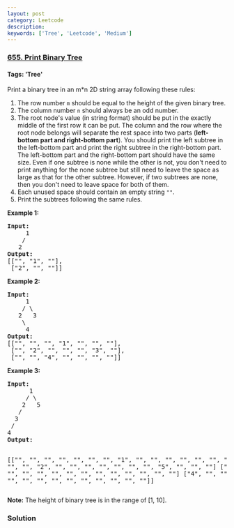 ```yaml
---
layout: post
category: Leetcode
description: 
keywords: ['Tree', 'Leetcode', 'Medium']
---
```

### [655. Print Binary Tree](https://leetcode.com/problems/print-binary-tree)

#### Tags: 'Tree'

<div class="content__u3I1 question-content__JfgR"><div><p>Print a binary tree in an m*n 2D string array following these rules: </p>
<ol>
<li>The row number <code>m</code> should be equal to the height of the given binary tree.</li>
<li>The column number <code>n</code> should always be an odd number.</li>
<li>The root node's value (in string format) should be put in the exactly middle of the first row it can be put. The column and the row where the root node belongs will separate the rest space into two parts (<b>left-bottom part and right-bottom part</b>). You should print the left subtree in the left-bottom part and print the right subtree in the right-bottom part. The left-bottom part and the right-bottom part should have the same size. Even if one subtree is none while the other is not, you don't need to print anything for the none subtree but still need to leave the space as large as that for the other subtree. However, if two subtrees are none, then you don't need to leave space for both of them. </li>
<li>Each unused space should contain an empty string <code>""</code>.</li>
<li>Print the subtrees following the same rules.</li>
</ol>
<p><b>Example 1:</b><br/>
</p><pre><b>Input:</b>
     1
    /
   2
<b>Output:</b>
[["", "1", ""],
 ["2", "", ""]]
</pre>
<p></p>
<p><b>Example 2:</b><br/>
</p><pre><b>Input:</b>
     1
    / \
   2   3
    \
     4
<b>Output:</b>
[["", "", "", "1", "", "", ""],
 ["", "2", "", "", "", "3", ""],
 ["", "", "4", "", "", "", ""]]
</pre>
<p></p>
<p><b>Example 3:</b><br/>
</p><pre><b>Input:</b>
      1
     / \
    2   5
   / 
  3 
 / 
4 
<b>Output:</b>

[["",  "",  "", "",  "", "", "", "1", "",  "",  "",  "",  "", "", ""]
 ["",  "",  "", "2", "", "", "", "",  "",  "",  "",  "5", "", "", ""]
 ["",  "3", "", "",  "", "", "", "",  "",  "",  "",  "",  "", "", ""]
 ["4", "",  "", "",  "", "", "", "",  "",  "",  "",  "",  "", "", ""]]
</pre>
<p></p>
<p><b>Note:</b>
The height of binary tree is in the range of [1, 10].
</p></div></div>

### Solution
